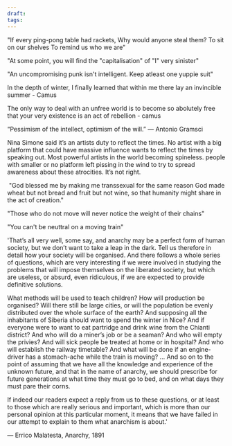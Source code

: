 ```yaml
---
draft: 
tags:
---
```



"If every ping-pong table had rackets,
Why would anyone steal them?
To sit on our shelves
To remind us who we are"

"At some point, you will find the "capitalisation" of "I" very sinister" 

"An uncompromising punk isn't intelligent. Keep atleast one yuppie suit"


In the depth of winter, I finally learned that within me there lay an invincible summer - Camus

The only way to deal with an unfree world is to become so abolutely free that your very existence is an act of rebellion - camus

“Pessimism of the intellect, optimism of the will.” — Antonio Gramsci



Nina Simone said it’s an artists duty to reflect the times. No artist with a big platform that could have massive influence wants to reflect the times by speaking out. Most powerful artists in the world becoming spineless. people with smaller or no platform left pissing in the wind to try to spread awareness about these atrocities. It’s not right.

 "God blessed me by making me transsexual for the same reason God made wheat but not bread and fruit but not wine, so that humanity might share in the act of creation."

"Those who do not move will never notice the weight of their chains"

"You can't be neuttral on a moving train"

'That’s all very well, some say, and anarchy may be a perfect form of human society, but we don’t want to take a leap in the dark. Tell us therefore in detail how your society will be organised. And there follows a whole series of questions, which are very interesting if we were involved in studying the problems that will impose themselves on the liberated society, but which are useless, or absurd, even ridiculous, if we are expected to provide definitive solutions.

What methods will be used to teach children? How will production be organised? Will there still be large cities, or will the population be evenly distributed over the whole surface of the earth? And supposing all the inhabitants of Siberia should want to spend the winter in Nice? And if everyone were to want to eat partridge and drink wine from the Chianti district? And who will do a miner’s job or be a seaman? And who will empty the privies? And will sick people be treated at home or in hospital? And who will establish the railway timetable? And what will be done if an engine-driver has a stomach-ache while the train is moving? ... And so on to the point of assuming that we have all the knowledge and experience of the unknown future, and that in the name of anarchy, we should prescribe for future generations at what time they must go to bed, and on what days they must pare their corns.

If indeed our readers expect a reply from us to these questions, or at least to those which are really serious and important, which is more than our personal opinion at this particular moment, it means that we have failed in our attempt to explain to them what anarchism is about.'

— Errico Malatesta, Anarchy, 1891